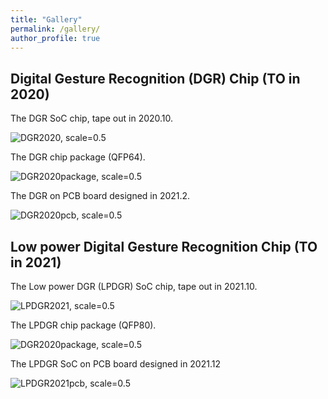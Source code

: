 ```yaml
---
title: "Gallery"
permalink: /gallery/
author_profile: true
---
```


## Digital Gesture Recognition (DGR) Chip (TO in 2020)
The DGR SoC chip, tape out in 2020.10.

![DGR2020, scale=0.5](http://Leon924.github.io/images/DGR2020.png)

The DGR chip package (QFP64).

![DGR2020package, scale=0.5](http://Leon924.github.io/images/DGR-package.jpg)

The DGR on PCB board designed in 2021.2.

![DGR2020pcb, scale=0.5](http://Leon924.github.io/images/DDGR-pcb-hard.png)

## Low power Digital Gesture Recognition Chip (TO in 2021)

The Low power DGR (LPDGR) SoC chip, tape out in 2021.10.

![LPDGR2021, scale=0.5](http://Leon924.github.io/images/LPDGR-die.jpg)

The LPDGR chip package (QFP80).

![DGR2020package, scale=0.5](http://Leon924.github.io/images/LPDGR-package.jpg)

The LPDGR SoC on PCB board designed in 2021.12

![LPDGR2021pcb, scale=0.5](http://Leon924.github.io/images/LPDGR2022-PCB.jpg)

